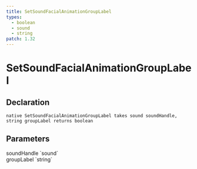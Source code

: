 ```yaml
---
title: SetSoundFacialAnimationGroupLabel
types:
  - boolean
  - sound
  - string
patch: 1.32
---
```


# SetSoundFacialAnimationGroupLabel

## Declaration

```
native SetSoundFacialAnimationGroupLabel takes sound soundHandle, string groupLabel returns boolean
```

## Parameters
<dl>
  <dt>soundHandle `sound`</dt>
  <dd></dd>

  <dt>groupLabel `string`</dt>
  <dd></dd>
</dl>